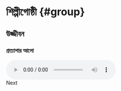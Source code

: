 # শিল্পীগোষ্ঠী {#group} 

## উজ্জীবন 

### প্রত্যাশার আলো 

<audio id="audio" controls autoplay>
  <source src="" />
    </audio>
   <div onclick="klikaj()"><span>Next</span></div>
<script>
function klikaj() {
    tracks.next();
    audio.src = tracks.play();
    audio.load();
    audio.play();
}
</script>
    <script src="js/pralo.js"></script>
